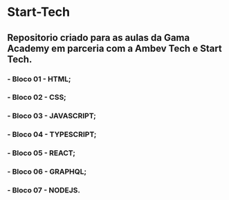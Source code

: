 # Start-Tech

## Repositorio criado para as aulas da Gama Academy em parceria com a Ambev Tech e Start Tech.

### - Bloco 01 - HTML;

### - Bloco 02 - CSS;

### - Bloco 03 - JAVASCRIPT;

### - Bloco 04 - TYPESCRIPT;

### - Bloco 05 - REACT;

### - Bloco 06 - GRAPHQL;

### - Bloco 07 - NODEJS.
